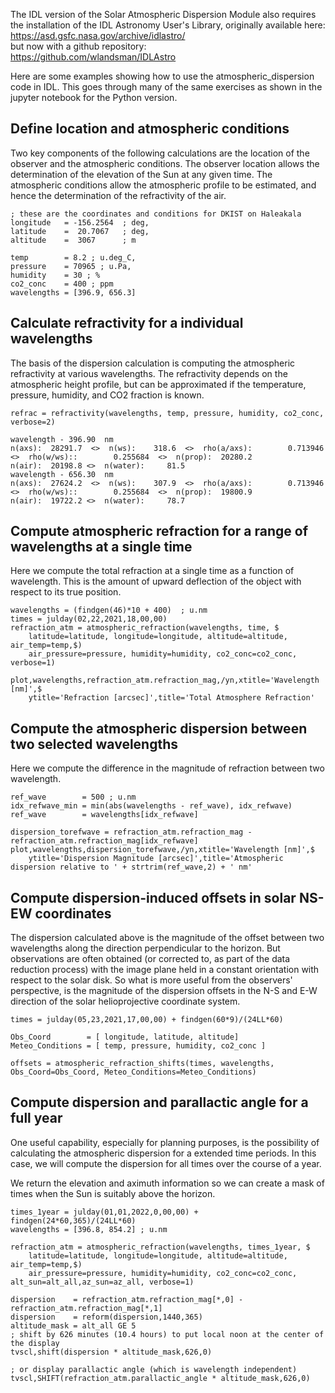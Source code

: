 
The IDL version of the Solar Atmospheric Dispersion Module also requires the installation of the IDL Astronomy User's Library, originally available here: <BR>
https://asd.gsfc.nasa.gov/archive/idlastro/
<BR> but now with a github repository: <BR>
https://github.com/wlandsman/IDLAstro

Here are some examples showing how to use the atmospheric_dispersion code in IDL. This goes through many of the same exercises as shown in the jupyter notebook for the Python version. 

## Define location and atmospheric conditions

Two key components of the following calculations are the location of the observer and the atmospheric conditions.
The observer location allows the determination of the elevation of the Sun at any given time.
The atmospheric conditions allow the atmospheric profile to be estimated, and hence the determination of the refractivity of the air.
    
    ; these are the coordinates and conditions for DKIST on Haleakala
    longitude   = -156.2564  ; deg,
    latitude    =  20.7067   ; deg,
    altitude    =  3067      ; m 

    temp        = 8.2 ; u.deg_C,                                                             
    pressure    = 70965 ; u.Pa,                                                           
    humidity    = 30 ; %                                                                 
    co2_conc    = 400 ; ppm                                                              
    wavelengths = [396.9, 656.3] 

## Calculate refractivity for a individual wavelengths

The basis of the dispersion calculation is computing the atmospheric refractivity at various wavelengths. The refractivity depends on the atmospheric height profile, but can be approximated if the temperature, pressure, humidity, and CO2 fraction is known.

    refrac = refractivity(wavelengths, temp, pressure, humidity, co2_conc, verbose=2) 

    wavelength - 396.90  nm
    n(axs):  28291.7  <>  n(ws):    318.6  <>  rho(a/axs):        0.713946  <>  rho(w/ws)::        0.255684  <>  n(prop):  20280.2
    n(air):  20198.8 <>  n(water):     81.5
    wavelength - 656.30  nm
    n(axs):  27624.2  <>  n(ws):    307.9  <>  rho(a/axs):        0.713946  <>  rho(w/ws)::        0.255684  <>  n(prop):  19800.9
    n(air):  19722.2 <>  n(water):     78.7

## Compute atmospheric refraction for a range of wavelengths at a single time

Here we compute the total refraction at a single time as a function of wavelength. This is the amount of upward deflection of the object with respect to its true position.

    wavelengths = (findgen(46)*10 + 400)  ; u.nm
    times = julday(02,22,2021,18,00,00) 
    refraction_atm = atmospheric_refraction(wavelengths, time, $
        latitude=latitude, longitude=longitude, altitude=altitude, air_temp=temp,$)
        air_pressure=pressure, humidity=humidity, co2_conc=co2_conc, verbose=1) 
        
    plot,wavelengths,refraction_atm.refraction_mag,/yn,xtitle='Wavelength [nm]',$
        ytitle='Refraction [arcsec]',title='Total Atmosphere Refraction'
        
## Compute the atmospheric dispersion between two selected wavelengths

Here we compute the difference in the magnitude of refraction between two wavelength.

    ref_wave        = 500 ; u.nm
    idx_refwave_min = min(abs(wavelengths - ref_wave), idx_refwave)
    ref_wave        = wavelengths[idx_refwave]

    dispersion_torefwave = refraction_atm.refraction_mag -  refraction_atm.refraction_mag[idx_refwave]
    plot,wavelengths,dispersion_torefwave,/yn,xtitle='Wavelength [nm]',$
        ytitle='Dispersion Magnitude [arcsec]',title='Atmospheric dispersion relative to ' + strtrim(ref_wave,2) + ' nm'
        
## Compute dispersion-induced offsets in solar NS-EW coordinates

The dispersion calculated above is the magnitude of the offset between two wavelengths along the direction perpendicular to the horizon.
But observations are often obtained (or corrected to, as part of the data reduction process) with the image plane held in a constant orientation with respect to the solar disk.
So what is more useful from the observers' perspective, is the magnitude of the dispersion offsets in the N-S and E-W direction of the solar helioprojective coordinate system.


    times = julday(05,23,2021,17,00,00) + findgen(60*9)/(24LL*60)

    Obs_Coord        = [ longitude, latitude, altitude]
    Meteo_Conditions = [ temp, pressure, humidity, co2_conc ]
    
    offsets = atmospheric_refraction_shifts(times, wavelengths, Obs_Coord=Obs_Coord, Meteo_Conditions=Meteo_Conditions)
    
## Compute dispersion and parallactic angle for a full year

One useful capability, especially for planning purposes, is the possibility of calculating the atmospheric dispersion for a extended time periods. In this case, we will compute the dispersion for all times over the course of a year.

We return the elevation and aximuth information so we can create a mask of times when the Sun is suitably above the horizon.

    times_1year = julday(01,01,2022,0,00,00) + findgen(24*60,365)/(24LL*60)
    wavelengths = [396.8, 854.2] ; u.nm

    refraction_atm = atmospheric_refraction(wavelengths, times_1year, $
        latitude=latitude, longitude=longitude, altitude=altitude, air_temp=temp,$)
        air_pressure=pressure, humidity=humidity, co2_conc=co2_conc, alt_sun=alt_all,az_sun=az_all, verbose=1) 
        
    dispersion    = refraction_atm.refraction_mag[*,0] - refraction_atm.refraction_mag[*,1]
    dispersion    = reform(dispersion,1440,365)
    altitude_mask = alt_all GE 5
    ; shift by 626 minutes (10.4 hours) to put local noon at the center of the display
    tvscl,shift(dispersion * altitude_mask,626,0)   
    
    ; or display parallactic angle (which is wavelength independent)
    tvscl,SHIFT(refraction_atm.parallactic_angle * altitude_mask,626,0)


